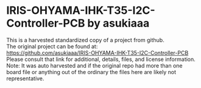 
# IRIS-OHYAMA-IHK-T35-I2C-Controller-PCB by asukiaaa  
This is a harvested standardized copy of a project from github.  
The original project can be found at:  
https://github.com/asukiaaa/IRIS-OHYAMA-IHK-T35-I2C-Controller-PCB  
Please consult that link for additional, details, files, and license information.  
Note: It was auto harvested and if the original repo had more than one board file or anything out of the ordinary the files here are likely not representative.  
    
